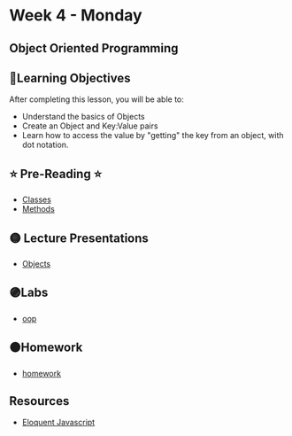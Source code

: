 # Week 4 - Monday

## Object Oriented Programming

## 📍Learning Objectives
After completing this lesson, you will be able to:

- Understand the basics of Objects
- Create an Object and Key:Value pairs
- Learn how to access the value by "getting" the key from an object, with dot notation.


## ⭐️ Pre-Reading ⭐️
- [Classes](https://digitalcrafts.instructure.com/courses/252/pages/reading-object-oriented-programming-classes)
- [Methods](https://digitalcrafts.instructure.com/courses/252/pages/reading-object-oriented-programming-methods)

<!-- ## 📍Agenda -->

## 🟡 Lecture Presentations
- [Objects](https://dc-web2.onrender.com/p2/Javascript/ObjectOrientedProgramming.html#1)

## 🟣Labs 
- [oop](https://github.com/DigitalCraftsStudents/js-lab-oop)



## 🟠Homework
- [homework](https://github.com/DigitalCraftsStudents/js-hw-oop)


<!-- ## ✔️Todo Checklist
- [ ]

## 🔶Vocabulary

## 🔷Test Your knowledge -->

## Resources 
- [Eloquent Javascript](https://eloquentjavascript.net/)



